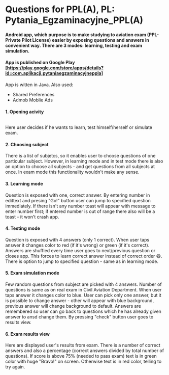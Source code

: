 # Questions for PPL(A), PL: Pytania_Egzaminacyjne_PPL(A)

#### Android app, which purpose is to make studying to aviation exam (PPL- Private Pilot License) easier by exposing questions and answers in convenient way. There are 3 modes: learning, testing and exam simulation. 

#### App is published on Google Play [https://play.google.com/store/apps/details?id=com.aplikacji.pytaniaegzaminacyjneppla]

App is witten in Java. Also used:
- Shared Preferences
- Admob Moblie Ads


#### 1. Opening acivity

<img scr="/Screenshots/Scr_1_apk.png" width="200">

Here user decides if he wants to learn, test himself/herself or simulate exam.

#### 2. Choosing subject

There is a list of subjetcs, so it enables user to choose questions of one particular subject. However, in learning mode and in test mode there is also an option to choose all subjects - and get questions from all subjects at once. In exam mode this functionality wouldn't make any sense.

#### 3. Learning mode

Question is exposed with one, correct answer. By entering number in edittext and presing "Go!" button user can jump to specified question immediately. If there isn't any number toast will appear with message to enter number first; if entered number is out of range there also will be a toast - it won't crash app.

#### 4. Testing mode

Question is exposed with 4 answers (only 1 correct). When user taps answer it changes color to red (if it's wrong) or green (if it's correct). Answers are shuffled every time user goes to next/previous question or closes app. This forces to learn correct answer instead of correct order :smile:. There is option to jump to specified question - same as in learning mode.

#### 5. Exam simulation mode

Few random questions from subject are picked with 4 answers. Number of questions is same as on real exam in Civil Aviation Department. When user taps answer it changes color to blue. User can pick only one answer, but it is possible to change answer - other will appear with blue background, previous answer will change background to default. Answers are remembered so user can go back to questions which he has already given answer to ansd change them. By pressing "check" button user goes to results view.

#### 6. Exam results view

Here are displayed user's results from exam. There is a number of correct answers and also a percentage (correct answers divided by total number of questions). If score is above 75% (needed to pass exam) text is in green color with huge "Bravo!" on screen. Otherwise text is in red color, telling to try again.
